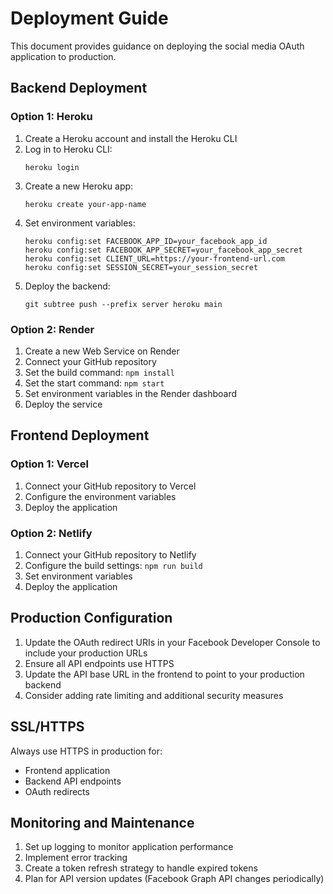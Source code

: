 
# Deployment Guide

This document provides guidance on deploying the social media OAuth application to production.

## Backend Deployment

### Option 1: Heroku

1. Create a Heroku account and install the Heroku CLI
2. Log in to Heroku CLI:
   ```
   heroku login
   ```
3. Create a new Heroku app:
   ```
   heroku create your-app-name
   ```
4. Set environment variables:
   ```
   heroku config:set FACEBOOK_APP_ID=your_facebook_app_id
   heroku config:set FACEBOOK_APP_SECRET=your_facebook_app_secret
   heroku config:set CLIENT_URL=https://your-frontend-url.com
   heroku config:set SESSION_SECRET=your_session_secret
   ```
5. Deploy the backend:
   ```
   git subtree push --prefix server heroku main
   ```

### Option 2: Render

1. Create a new Web Service on Render
2. Connect your GitHub repository
3. Set the build command: `npm install`
4. Set the start command: `npm start`
5. Set environment variables in the Render dashboard
6. Deploy the service

## Frontend Deployment

### Option 1: Vercel

1. Connect your GitHub repository to Vercel
2. Configure the environment variables
3. Deploy the application

### Option 2: Netlify

1. Connect your GitHub repository to Netlify
2. Configure the build settings: `npm run build`
3. Set environment variables
4. Deploy the application

## Production Configuration

1. Update the OAuth redirect URIs in your Facebook Developer Console to include your production URLs
2. Ensure all API endpoints use HTTPS
3. Update the API base URL in the frontend to point to your production backend
4. Consider adding rate limiting and additional security measures

## SSL/HTTPS

Always use HTTPS in production for:
- Frontend application
- Backend API endpoints
- OAuth redirects

## Monitoring and Maintenance

1. Set up logging to monitor application performance
2. Implement error tracking
3. Create a token refresh strategy to handle expired tokens
4. Plan for API version updates (Facebook Graph API changes periodically)
